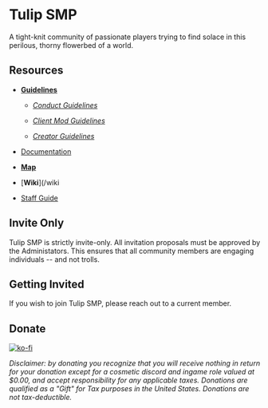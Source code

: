 # Tulip SMP

A tight-knit community of passionate players trying to find solace in this perilous, thorny flowerbed of a world.

## Resources

- [**Guidelines**](guidelines)

    - [*Conduct Guidelines*](guidelines/conduct)

    - [*Client Mod Guidelines*](guidelines/client-mods)

    - [*Creator Guidelines*](guidelines/creators)


- [Documentation](docs)

- [**Map**](/map)

- [**Wiki**](/wiki

- [Staff Guide](docs/staffguide)

## Invite Only

Tulip SMP is strictly invite-only. All invitation proposals must be approved by the Administators. This ensures that all community members are engaging individuals -- and not trolls.

## Getting Invited

If you wish to join Tulip SMP, please reach out to a current member.

## Donate

[![ko-fi](https://ko-fi.com/img/githubbutton_sm.svg)](https://ko-fi.com/G2G5DO1DO)

*Disclaimer: by donating you recognize that you will receive nothing in return for your donation except for a cosmetic discord and ingame role valued at $0.00, and accept responsibility for any applicable taxes. Donations are qualified as a "Gift" for Tax purposes in the United States. Donations are not tax-deductible.*
